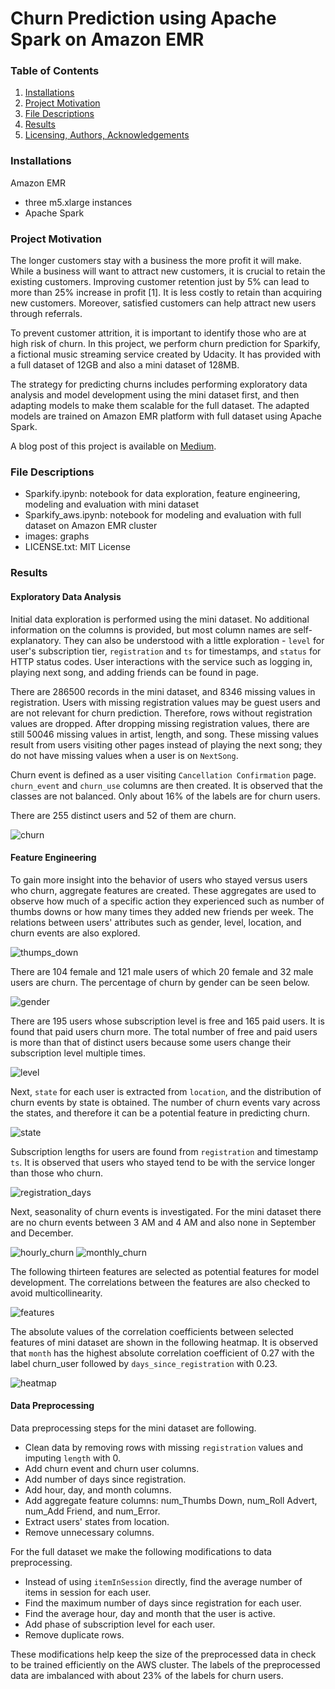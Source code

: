 # Churn Prediction using Apache Spark on Amazon EMR

### Table of Contents
1. [Installations](#installations)
2. [Project Motivation](#project_motivation)
3. [File Descriptions](#file_descriptions)
4. [Results](#results)
5. [Licensing, Authors, Acknowledgements](#licensing)

### Installations<a name="installations"></a>
Amazon EMR 
- three m5.xlarge instances
- Apache Spark

### Project Motivation<a name="project_motivation"></a>
The longer customers stay with a business the more profit it will make. While a business will want to attract new customers, it is crucial to retain the existing customers. Improving customer retention just by 5% can lead to more than 25% increase in profit [1]. It is less costly to retain than acquiring new customers. Moreover, satisfied customers can help attract new users through referrals.

To prevent customer attrition, it is important to identify those who are at high risk of churn. In this project, we perform churn prediction for Sparkify, a fictional music streaming service created by Udacity. It has provided with a full dataset of 12GB and also a mini dataset of 128MB. 

The strategy for predicting churns includes performing exploratory data analysis and model development using the mini dataset first, and then adapting models to make them scalable for the full dataset. The adapted models are trained on Amazon EMR platform with full dataset using Apache Spark.

A blog post of this project is available on [Medium](https://medium.com/@ayeluwin11/churn-prediction-using-apache-spark-on-amazon-emr-c2ca21be798b).

### File Descriptions<a name="file_descriptions"></a>
- Sparkify.ipynb: notebook for data exploration, feature engineering, modeling and evaluation with mini dataset
- Sparkify_aws.ipynb: notebook for modeling and evaluation with full dataset on Amazon EMR cluster
- images: graphs
- LICENSE.txt: MIT License

### Results<a name="results"></a>
#### Exploratory Data Analysis
Initial data exploration is performed using the mini dataset. No additional information on the columns is provided, but most column names are self-explanatory. They can also be understood with a little exploration - `level` for user's subscription tier, `registration` and `ts` for timestamps, and `status` for HTTP status codes. User interactions with the service such as logging in, playing next song, and adding friends can be found in page.

There are 286500 records in the mini dataset, and 8346 missing values in registration. Users with missing registration values may be guest users and are not relevant for churn prediction. Therefore, rows without registration values are dropped. After dropping missing registration values, there are still 50046 missing values in artist, length, and song. These missing values result from users visiting other pages instead of playing the next song; they do not have missing values when a user is on `NextSong`.

Churn event is defined as a user visiting `Cancellation Confirmation` page. `churn_event` and `churn_use` columns are then created. It is observed that the classes are not balanced. Only about 16% of the labels are for churn users.

There are 255 distinct users and 52 of them are churn.

![churn](/images/churns.png)

#### Feature Engineering
To gain more insight into the behavior of users who stayed versus users who churn, aggregate features are created. These aggregates are used to observe how much of a specific action they experienced such as number of thumbs downs or how many times they added new friends per week. The relations between users' attributes such as gender, level, location, and churn events are also explored.

![thumps_down](/images/num_Thumbs_Down.png)

There are 104 female and 121 male users of which 20 female and 32 male users are churn. The percentage of churn by gender can be seen below.

![gender](/images/gender.png)

There are 195 users whose subscription level is free and 165 paid users. It is found that paid users churn more. The total number of free and paid users is more than that of distinct users because some users change their subscription level multiple times.


![level](/images/level.png)

Next, `state` for each user is extracted from `location`, and the distribution of churn events by state is obtained. The number of churn events vary across the states, and therefore it can be a potential feature in predicting churn.

![state](/images/state.png)

Subscription lengths for users are found from `registration` and timestamp `ts`. It is observed that users who stayed tend to be with the service longer than those who churn.

![registration_days](/images/days_since_registration.png)

Next, seasonality of churn events is investigated. For the mini dataset there are no churn events between 3 AM and 4 AM and also none in September and December.

![hourly_churn](/images/hourly_churn_events.png)
![monthly_churn](/images/monthly_churn_events.png)

The following thirteen features are selected as potential features for model development. The correlations between the features are also checked to avoid multicollinearity.

![features](/images/features.png)

The absolute values of the correlation coefficients between selected features of mini dataset are shown in the following heatmap. It is observed that `month` has the highest absolute correlation coefficient of 0.27 with the label churn_user followed by `days_since_registration` with 0.23.

![heatmap](/images/heatmap.png)


#### Data Preprocessing
Data preprocessing steps for the mini dataset are following. 
- Clean data by removing rows with missing `registration` values and imputing `length` with 0. 
- Add churn event and churn user columns.
- Add number of days since registration.
- Add hour, day, and month columns. 
- Add aggregate feature columns: num_Thumbs Down, num_Roll Advert, num_Add Friend, and num_Error.
- Extract users' states from location. 
- Remove unnecessary columns. 

For the full dataset we make the following modifications to data preprocessing. 
- Instead of using `itemInSession` directly, find the average number of items in session for each user. 
- Find the maximum number of days since registration for each user. 
- Find the average hour, day and month that the user is active.
- Add phase of subscription level for each user.
- Remove duplicate rows. 

These modifications help keep the size of the preprocessed data in check to be trained efficiently on the AWS cluster. The labels of the preprocessed data are imbalanced with about 23% of the labels for churn users.

